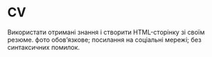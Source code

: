 # CV
Використати отримані знання і створити HTML-сторінку зі своїм резюме.
фото обов’язкове;
посилання на соціальні мережі;
без синтаксичних помилок.